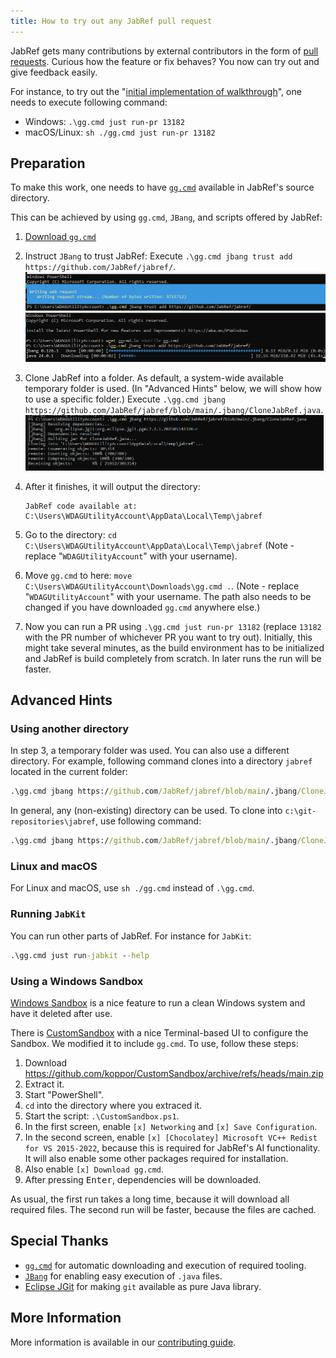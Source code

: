 ```yaml
---
title: How to try out any JabRef pull request
---
```


JabRef gets many contributions by external contributors in the form of [pull requests](https://github.com/jabref/jabref/pulls).
Curious how the feature or fix behaves?
You now can try out and give feedback easily.

For instance, to try out the "[initial implementation of walkthrough](https://github.com/JabRef/jabref/pull/13182)", one needs to execute following command:

- Windows: `.\gg.cmd just run-pr 13182`
- macOS/Linux: `sh ./gg.cmd just run-pr 13182`

## Preparation

To make this work, one needs to have [`gg.cmd`](https://github.com/eirikb/gg#ggcmd) available in JabRef's source directory.

This can be achieved by using `gg.cmd`, `JBang`, and scripts offered by JabRef:

1. [Download `gg.cmd`](https://github.com/eirikb/gg/releases/latest/download/gg.cmd)
2. Instruct `JBang` to trust JabRef: Execute `.\gg.cmd jbang trust add https://github.com/JabRef/jabref/`.\
   ![gg initialization](../img/gg-init-1.png)\
   ![gg initialization](../img/gg-init-2.png)
3. Clone JabRef into a folder.
   As default, a system-wide available temporary folder is used.
   (In "Advanced Hints" below, we will show how to use a specific folder.)
   Execute `.\gg.cmd jbang https://github.com/JabRef/jabref/blob/main/.jbang/CloneJabRef.java`.\
   ![gg-jabref-clone](../img/gg-jabref-clone.png)
4. After it finishes, it will output the directory:

   ```text
   JabRef code available at: C:\Users\WDAGUtilityAccount\AppData\Local\Temp\jabref
   ```

5. Go to the directory: `cd C:\Users\WDAGUtilityAccount\AppData\Local\Temp\jabref` (Note - replace "`WDAGUtilityAccount`" with your username).
6. Move `gg.cmd` to here: `move C:\Users\WDAGUtilityAccount\Downloads\gg.cmd .`. (Note - replace "`WDAGUtilityAccount`" with your username. The path also needs to be changed if you have downloaded `gg.cmd` anywhere else.)
7. Now you can run a PR using `.\gg.cmd just run-pr 13182` (replace `13182` with the PR number of whichever PR you want to try out). Initially, this might take several minutes, as the build environment has to be initialized and JabRef is build completely from scratch. In later runs the run will be faster.

## Advanced Hints

### Using another directory

In step 3, a temporary folder was used.
You can also use a different directory.
For example, following command clones into a directory `jabref` located in the current folder:

```cmd
.\gg.cmd jbang https://github.com/JabRef/jabref/blob/main/.jbang/CloneJabRef.java jabref
```

In general, any (non-existing) directory can be used.
To clone into `c:\git-repositories\jabref`, use following command:

```cmd
.\gg.cmd jbang https://github.com/JabRef/jabref/blob/main/.jbang/CloneJabRef.java c:\git-repositories\jabref
```

### Linux and macOS

For Linux and macOS, use `sh ./gg.cmd` instead of `.\gg.cmd`.

### Running `JabKit`

You can run other parts of JabRef. For instance for `JabKit`:

```cmd
.\gg.cmd just run-jabkit --help
```

### Using a Windows Sandbox

[Windows Sandbox](https://learn.microsoft.com/en-us/windows/security/application-security/application-isolation/windows-sandbox/) is a nice feature to run a clean Windows system and have it deleted after use.

There is [CustomSandbox](https://github.com/oOblik/CustomSandbox) with a nice Terminal-based UI to configure the Sandbox.
We modified it to include `gg.cmd`.
To use, follow these steps:

1. Download <https://github.com/koppor/CustomSandbox/archive/refs/heads/main.zip>
2. Extract it.
3. Start "PowerShell".
4. `cd` into the directory where you extraced it.
5. Start the script: `.\CustomSandbox.ps1`.
6. In the first screen, enable `[x] Networking` and `[x] Save Configuration`.
7. In the second screen, enable `[x] [Chocolatey] Microsoft VC++ Redist for VS 2015-2022`, because this is required for JabRef's AI functionality. It will also enable some other packages required for installation.
8. Also enable `[x] Download gg.cmd`.
9. After pressing <kbd>Enter</kbd>, dependencies will be downloaded.

As usual, the first run takes a long time, because it will download all required files.
The second run will be faster, because the files are cached.

## Special Thanks

- [`gg.cmd`](https://github.com/eirikb/gg#ggcmd) for automatic downloading and execution of required tooling.
- [`JBang`](https://www.jbang.dev/) for enabling easy execution of `.java` files.
- [Eclipse JGit](https://projects.eclipse.org/projects/technology.jgit) for making `git` available as pure Java library.

## More Information

More information is available in our [contributing guide](https://docs.jabref.org/contributing#i-would-like-to-try-out-a-feature-introduced-at-pull-request).

